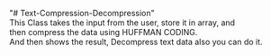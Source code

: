 "# Text-Compression-Decompression" <br>
This Class takes the input from the user, store it in array, and<br>
then compress the data using HUFFMAN CODING.<br>
And then shows the result, Decompress text data also you can do it.
